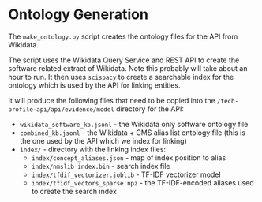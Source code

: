 # Ontology Generation

The `make_ontology.py` script creates the ontology files for the API from Wikidata.

The script uses the Wikidata Query Service and REST API to create the software related extract of Wikidata. Note this probably will take about an hour to run. It then uses `scispacy` to create a searchable index for the ontology which is used by the API for linking entities.

It will produce the following files that need to be copied into the `/tech-profile-api/api/evidence/model` directory for the API:
- `wikidata_software_kb.jsonl` - the Wikidata only software ontology file
- `combined_kb.jsonl` - the Wikidata + CMS alias list ontology file (this is the one used by the API which we index for linking)
- `index/` - directory with the linking index files:
    - `index/concept_aliases.json` - map of index position to alias
    - `index/nmslib_index.bin` - search index file
    - `index/tfdif_vectorizer.joblib` - TF-IDF vectorizer model
    - `index/tfidf_vectors_sparse.npz` - the TF-IDF-encoded aliases used to create the search index
